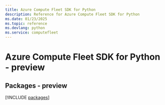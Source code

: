 ```yaml
---
title: Azure Compute Fleet SDK for Python
description: Reference for Azure Compute Fleet SDK for Python
ms.date: 01/23/2025
ms.topic: reference
ms.devlang: python
ms.service: computefleet
---
```

# Azure Compute Fleet SDK for Python - preview
## Packages - preview
[!INCLUDE [packages](compute-fleet-index.md)]